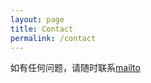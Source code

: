 ```yaml
---
layout: page
title: Contact
permalink: /contact
---
```


如有任何问题，请随时联系[mailto](mailto:hathaway.zhang@molnlycke.com)
